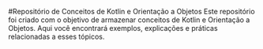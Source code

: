 #Repositório de Conceitos de Kotlin e Orientação a Objetos
Este repositório foi criado com o objetivo de armazenar conceitos de Kotlin e Orientação a Objetos. Aqui você encontrará exemplos, explicações e práticas relacionadas a esses tópicos.


